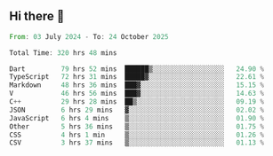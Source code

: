 ## Hi there 👋

<!--START_SECTION:waka-->

```rust
From: 03 July 2024 - To: 24 October 2025

Total Time: 320 hrs 48 mins

Dart         79 hrs 52 mins  ██████▒░░░░░░░░░░░░░░░░░░   24.90 %
TypeScript   72 hrs 31 mins  █████▓░░░░░░░░░░░░░░░░░░░   22.61 %
Markdown     48 hrs 36 mins  ███▓░░░░░░░░░░░░░░░░░░░░░   15.15 %
V            46 hrs 56 mins  ███▓░░░░░░░░░░░░░░░░░░░░░   14.63 %
C++          29 hrs 28 mins  ██▒░░░░░░░░░░░░░░░░░░░░░░   09.19 %
JSON         6 hrs 29 mins   ▓░░░░░░░░░░░░░░░░░░░░░░░░   02.02 %
JavaScript   6 hrs 4 mins    ▒░░░░░░░░░░░░░░░░░░░░░░░░   01.90 %
Other        5 hrs 36 mins   ▒░░░░░░░░░░░░░░░░░░░░░░░░   01.75 %
CSS          4 hrs 1 min     ▒░░░░░░░░░░░░░░░░░░░░░░░░   01.26 %
CSV          3 hrs 37 mins   ▒░░░░░░░░░░░░░░░░░░░░░░░░   01.13 %
```

<!--END_SECTION:waka-->

<!--
**mathiskakal/mathiskakal** is a ✨ _special_ ✨ repository because its `README.md` (this file) appears on your GitHub profile.

Here are some ideas to get you started:

- 🔭 I’m currently working on ...
- 🌱 I’m currently learning ...
- 👯 I’m looking to collaborate on ...
- 🤔 I’m looking for help with ...
- 💬 Ask me about ...
- 📫 How to reach me: ...
- 😄 Pronouns: ...
- ⚡ Fun fact: ...
-->
